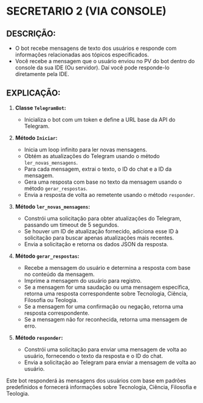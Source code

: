 # SECRETARIO 2 (VIA CONSOLE)
## DESCRIÇÃO:
- O bot recebe mensagens de texto dos usuários e responde com informações relacionadas aos tópicos especificados.
- Você recebe a mensagem que o usuário enviou no PV do bot dentro do console da sua IDE (Ou servidor). Daí você pode responde-lo diretamente pela IDE.

## EXPLICAÇÃO:
1. **Classe `TelegramBot`:**
   - Inicializa o bot com um token e define a URL base da API do Telegram.

2. **Método `Iniciar`:**
   - Inicia um loop infinito para ler novas mensagens.
   - Obtém as atualizações do Telegram usando o método `ler_novas_mensagens`.
   - Para cada mensagem, extrai o texto, o ID do chat e a ID da mensagem.
   - Gera uma resposta com base no texto da mensagem usando o método `gerar_respostas`.
   - Envia a resposta de volta ao remetente usando o método `responder`.

3. **Método `ler_novas_mensagens`:**
   - Constrói uma solicitação para obter atualizações do Telegram, passando um timeout de 5 segundos.
   - Se houver um ID de atualização fornecido, adiciona esse ID à solicitação para buscar apenas atualizações mais recentes.
   - Envia a solicitação e retorna os dados JSON da resposta.

4. **Método `gerar_respostas`:**
   - Recebe a mensagem do usuário e determina a resposta com base no conteúdo da mensagem.
   - Imprime a mensagem do usuário para registro.
   - Se a mensagem for uma saudação ou uma mensagem específica, retorna uma resposta correspondente sobre Tecnologia, Ciência, Filosofia ou Teologia.
   - Se a mensagem for uma confirmação ou negação, retorna uma resposta correspondente.
   - Se a mensagem não for reconhecida, retorna uma mensagem de erro.

5. **Método `responder`:**
   - Constrói uma solicitação para enviar uma mensagem de volta ao usuário, fornecendo o texto da resposta e o ID do chat.
   - Envia a solicitação ao Telegram para enviar a mensagem de volta ao usuário.

Este bot responderá às mensagens dos usuários com base em padrões predefinidos e fornecerá informações sobre Tecnologia, Ciência, Filosofia e Teologia. 



